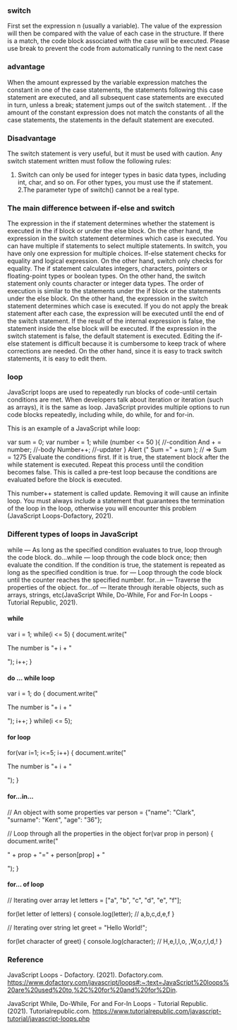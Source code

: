 ### switch

First set the expression n (usually a variable). The value of the expression will then be compared with the value of each case in the structure. If there is a match, the code block associated with the case will be executed. Please use break to prevent the code from automatically running to the next case



### advantage
When the amount expressed by the variable expression matches the constant in one of the case statements, the statements following this case statement are executed, and all subsequent case statements are executed in turn, unless a break; statement jumps out of the switch statement. . If the amount of the constant expression does not match the constants of all the case statements, the statements in the default statement are executed.

### Disadvantage
The switch statement is very useful, but it must be used with caution. Any switch statement written must follow the following rules:
1. Switch can only be used for integer types in basic data types, including int, char, and so on. For other types, you must use the if statement.
2.The parameter type of switch() cannot be a real type.


### The main difference between if-else and switch
The expression in the if statement determines whether the statement is executed in the if block or under the else block. On the other hand, the expression in the switch statement determines which case is executed.
You can have multiple if statements to select multiple statements. In switch, you have only one expression for multiple choices.
If-else statement checks for equality and logical expression. On the other hand, switch only checks for equality.
The if statement calculates integers, characters, pointers or floating-point types or boolean types. On the other hand, the switch statement only counts character or integer data types.
The order of execution is similar to the statements under the if block or the statements under the else block. On the other hand, the expression in the switch statement determines which case is executed. If you do not apply the break statement after each case, the expression will be executed until the end of the switch statement.
If the result of the internal expression is false, the statement inside the else block will be executed. If the expression in the switch statement is false, the default statement is executed.
Editing the if-else statement is difficult because it is cumbersome to keep track of where corrections are needed. On the other hand, since it is easy to track switch statements, it is easy to edit them.


### loop
JavaScript loops are used to repeatedly run blocks of code-until certain conditions are met. When developers talk about iteration or iteration (such as arrays), it is the same as loop. JavaScript provides multiple options to run code blocks repeatedly, including while, do while, for and for-in.

This is an example of a JavaScript while loop:

var sum = 0;
var number = 1;
while (number <= 50 ){ //-condition
  And + = number; //-body
  Number++; //-updater
}
Alert (" Sum =" + sum ); // => Sum = 1275
Evaluate the conditions first. If it is true, the statement block after the while statement is executed. Repeat this process until the condition becomes false. This is called a pre-test loop because the conditions are evaluated before the block is executed.

This number++ statement is called update. Removing it will cause an infinite loop. You must always include a statement that guarantees the termination of the loop in the loop, otherwise you will encounter this problem (JavaScript Loops-Dofactory, 2021).

### Different types of loops in JavaScript
while — As long as the specified condition evaluates to true, loop through the code block.
do...while — loop through the code block once; then evaluate the condition. If the condition is true, the statement is repeated as long as the specified condition is true.
for — Loop through the code block until the counter reaches the specified number.
for...in — Traverse the properties of the object.
for...of — Iterate through iterable objects, such as arrays, strings, etc(JavaScript While, Do-While, For and For-In Loops - Tutorial Republic, 2021).

#### while
var i = 1;
while(i <= 5) {
    document.write("<p>The number is "+ i + "</p>");
    i++;
}

#### do ... while loop
var i = 1;
do {
    document.write("<p>The number is "+ i + "</p>");
    i++;
}
while(i <= 5);

#### for loop
for(var i=1; i<=5; i++) {
    document.write("<p>The number is "+ i + "</p>");
}

#### for...in...
// An object with some properties
var person = {"name": "Clark", "surname": "Kent", "age": "36"};
 
// Loop through all the properties in the object
for(var prop in person) {
    document.write("<p>" + prop + "=" + person[prop] + "</p>");
}

#### for... of loop
// Iterating over array
let letters = ["a", "b", "c", "d", "e", "f"];

for(let letter of letters) {
    console.log(letter); // a,b,c,d,e,f
}

// Iterating over string
let greet = "Hello World!";

for(let character of greet) {
    console.log(character); // H,e,l,l,o, ,W,o,r,l,d,!
}





### Reference
JavaScript Loops - Dofactory. (2021). Dofactory.com. https://www.dofactory.com/javascript/loops#:~:text=JavaScript%20loops%20are%20used%20to,%2C%20for%20and%20for%2Din.

JavaScript While, Do-While, For and For-In Loops - Tutorial Republic. (2021). Tutorialrepublic.com. https://www.tutorialrepublic.com/javascript-tutorial/javascript-loops.php
